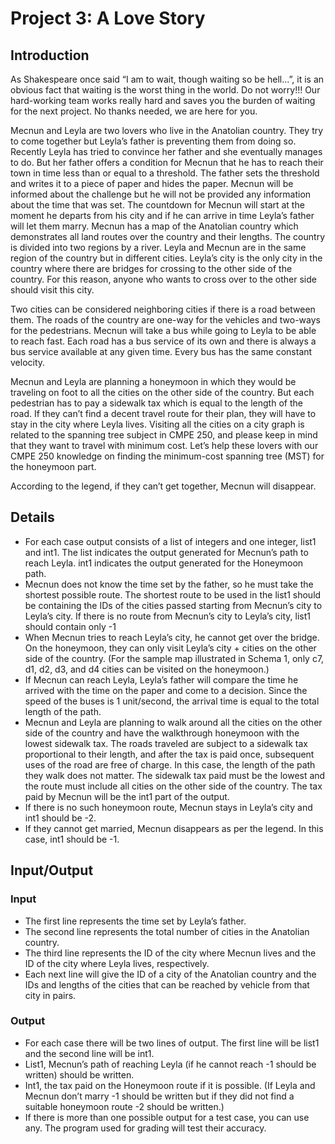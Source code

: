 # Project 3: A Love Story



## Introduction

As Shakespeare once said “I am to wait, though waiting so be hell...”, it is an obvious fact that
waiting is the worst thing in the world. Do not worry!!! Our hard-working team works really
hard and saves you the burden of waiting for the next project. No thanks needed, we are here
for you.

Mecnun and Leyla are two lovers who live in the Anatolian country. They try to come
together but Leyla’s father is preventing them from doing so. Recently Leyla has tried to
convince her father and she eventually manages to do. But her father offers a condition for Mecnun
that he has to reach their town in time less than or equal to a threshold. The father sets the
threshold and writes it to a piece of paper and hides the paper. Mecnun will be informed about
the challenge but he will not be provided any information about the time that was set. The
countdown for Mecnun will start at the moment he departs from his city and if he can arrive
in time Leyla’s father will let them marry. Mecnun has a map of the Anatolian country which
demonstrates all land routes over the country and their lengths. The country is divided into
two regions by a river. Leyla and Mecnun are in the same region of the country but in different
cities. Leyla’s city is the only city in the country where there are bridges for crossing to the
other side of the country. For this reason, anyone who wants to cross over to the other side
should visit this city.

Two cities can be considered neighboring cities if there is a road between them. The roads
of the country are one-way for the vehicles and two-ways for the pedestrians. Mecnun will take
a bus while going to Leyla to be able to reach fast. Each road has a bus service of its own
and there is always a bus service available at any given time. Every bus has the same constant
velocity.

Mecnun and Leyla are planning a honeymoon in which they would be traveling on foot to
all the cities on the other side of the country. But each pedestrian has to pay a sidewalk tax
which is equal to the length of the road. If they can’t find a decent travel route for their plan,
they will have to stay in the city where Leyla lives. Visiting all the cities on a city graph is
related to the spanning tree subject in CMPE 250, and please keep in mind that they want to
travel with minimum cost. Let’s help these lovers with our CMPE 250 knowledge on finding
the minimum-cost spanning tree (MST) for the honeymoon part.

According to the legend, if they can’t get together, Mecnun will disappear.



## Details

- For each case output consists of a list of integers and one integer, list1 and int1. The list
    indicates the output generated for Mecnun’s path to reach Leyla. int1 indicates the output
    generated for the Honeymoon path.
- Mecnun does not know the time set by the father, so he must take the shortest possible
    route. The shortest route to be used in the list1 should be containing the IDs of the cities
    passed starting from Mecnun’s city to Leyla’s city. If there is no route from Mecnun’s
    city to Leyla’s city, list1 should contain only -1
- When Mecnun tries to reach Leyla’s city, he cannot get over the bridge. On the honeymoon,
    they can only visit Leyla’s city + cities on the other side of the country. (For the sample
    map illustrated in Schema 1, only c7, d1, d2, d3, and d4 cities can be visited on the
    honeymoon.)
- If Mecnun can reach Leyla, Leyla’s father will compare the time he arrived with the time
    on the paper and come to a decision. Since the speed of the buses is 1 unit/second, the
    arrival time is equal to the total length of the path.
- Mecnun and Leyla are planning to walk around all the cities on the other side of the
    country and have the walkthrough honeymoon with the lowest sidewalk tax. The roads
    traveled are subject to a sidewalk tax proportional to their length, and after the tax is
    paid once, subsequent uses of the road are free of charge. In this case, the length of the
    path they walk does not matter. The sidewalk tax paid must be the lowest and the route
    must include all cities on the other side of the country. The tax paid by Mecnun will be
    the int1 part of the output.
- If there is no such honeymoon route, Mecnun stays in Leyla’s city and int1 should be -2.
- If they cannot get married, Mecnun disappears as per the legend. In this case, int1 should
    be -1.



## Input/Output


### Input

- The first line represents the time set by Leyla’s father.
- The second line represents the total number of cities in the Anatolian country.
- The third line represents the ID of the city where Mecnun lives and the ID of the city
    where Leyla lives, respectively.
- Each next line will give the ID of a city of the Anatolian country and the IDs and lengths of
    the cities that can be reached by vehicle from that city in pairs.


### Output

- For each case there will be two lines of output. The first line will be list1 and the second
    line will be int1.
- List1, Mecnun’s path of reaching Leyla (if he cannot reach -1 should be written) should
    be written.
- Int1, the tax paid on the Honeymoon route if it is possible. (If Leyla and Mecnun don’t
    marry -1 should be written but if they did not find a suitable honeymoon route -2 should
    be written.)
- If there is more than one possible output for a test case, you can use any. The program
    used for grading will test their accuracy.
